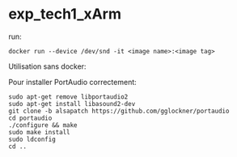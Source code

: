 # exp_tech1_xArm

run:

    docker run --device /dev/snd -it <image name>:<image tag>


Utilisation sans docker:

Pour installer PortAudio correctement:

    sudo apt-get remove libportaudio2
    sudo apt-get install libasound2-dev
    git clone -b alsapatch https://github.com/gglockner/portaudio
    cd portaudio
    ./configure && make
    sudo make install
    sudo ldconfig
    cd ..